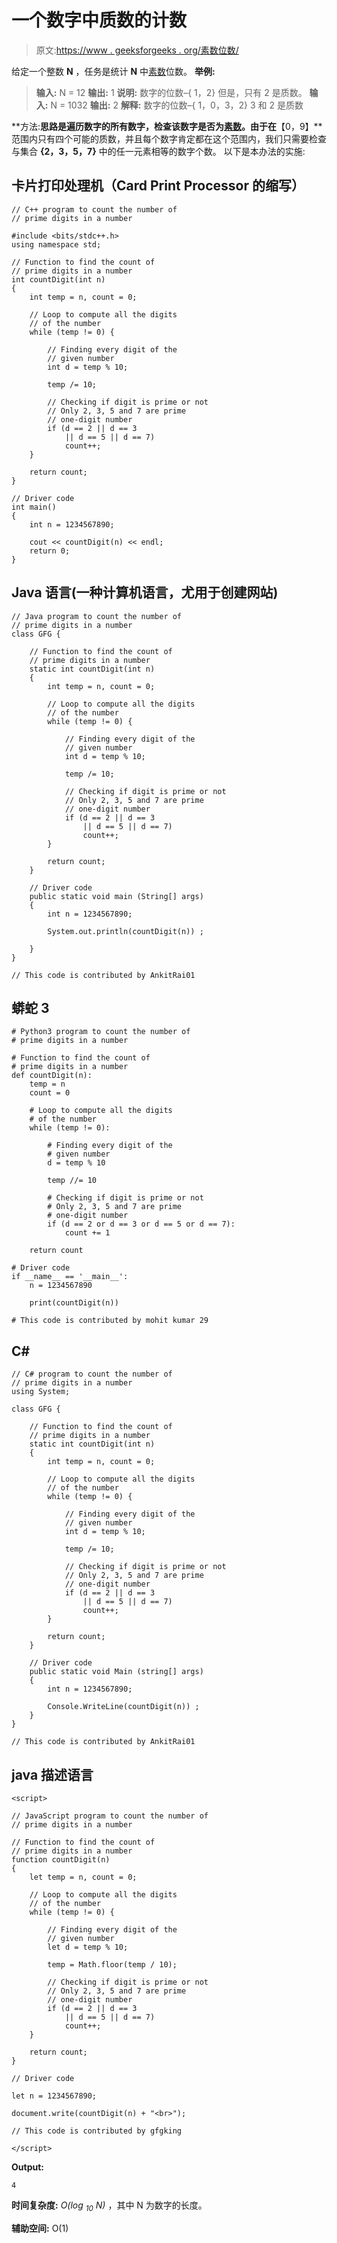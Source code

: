 # 一个数字中质数的计数

> 原文:[https://www . geeksforgeeks . org/素数位数/](https://www.geeksforgeeks.org/count-of-prime-digits-in-a-number/)

给定一个整数 **N** ，任务是统计 **N** 中[素数](https://www.geeksforgeeks.org/prime-numbers/)位数。
**举例:**

> **输入:** N = 12
> **输出:** 1
> **说明:**
> 数字的位数–{ 1，2}
> 但是，只有 2 是质数。
> **输入:** N = 1032
> **输出:** 2
> **解释:**
> 数字的位数–{ 1，0，3，2}
> 3 和 2 是质数

**方法:**思路是遍历数字的所有数字，检查该数字是否为[素数](https://www.geeksforgeeks.org/prime-numbers/)。由于在**【0，9】**范围内只有四个可能的质数，并且每个数字肯定都在这个范围内，我们只需要检查与集合 **{2，3，5，7}** 中的任一元素相等的数字个数。
以下是本办法的实施:

## 卡片打印处理机（Card Print Processor 的缩写）

```
// C++ program to count the number of
// prime digits in a number

#include <bits/stdc++.h>
using namespace std;

// Function to find the count of
// prime digits in a number
int countDigit(int n)
{
    int temp = n, count = 0;

    // Loop to compute all the digits
    // of the number
    while (temp != 0) {

        // Finding every digit of the
        // given number
        int d = temp % 10;

        temp /= 10;

        // Checking if digit is prime or not
        // Only 2, 3, 5 and 7 are prime
        // one-digit number
        if (d == 2 || d == 3
            || d == 5 || d == 7)
            count++;
    }

    return count;
}

// Driver code
int main()
{
    int n = 1234567890;

    cout << countDigit(n) << endl;
    return 0;
}
```

## Java 语言(一种计算机语言，尤用于创建网站)

```
// Java program to count the number of
// prime digits in a number
class GFG {

    // Function to find the count of
    // prime digits in a number
    static int countDigit(int n)
    {
        int temp = n, count = 0;

        // Loop to compute all the digits
        // of the number
        while (temp != 0) {

            // Finding every digit of the
            // given number
            int d = temp % 10;

            temp /= 10;

            // Checking if digit is prime or not
            // Only 2, 3, 5 and 7 are prime
            // one-digit number
            if (d == 2 || d == 3
                || d == 5 || d == 7)
                count++;
        }

        return count;
    }

    // Driver code
    public static void main (String[] args)
    {
        int n = 1234567890;

        System.out.println(countDigit(n)) ;

    }
}

// This code is contributed by AnkitRai01
```

## 蟒蛇 3

```
# Python3 program to count the number of
# prime digits in a number

# Function to find the count of
# prime digits in a number
def countDigit(n):
    temp = n
    count = 0

    # Loop to compute all the digits
    # of the number
    while (temp != 0):

        # Finding every digit of the
        # given number
        d = temp % 10

        temp //= 10

        # Checking if digit is prime or not
        # Only 2, 3, 5 and 7 are prime
        # one-digit number
        if (d == 2 or d == 3 or d == 5 or d == 7):
            count += 1

    return count

# Driver code
if __name__ == '__main__':
    n = 1234567890

    print(countDigit(n))

# This code is contributed by mohit kumar 29
```

## C#

```
// C# program to count the number of
// prime digits in a number
using System;

class GFG {

    // Function to find the count of
    // prime digits in a number
    static int countDigit(int n)
    {
        int temp = n, count = 0;

        // Loop to compute all the digits
        // of the number
        while (temp != 0) {

            // Finding every digit of the
            // given number
            int d = temp % 10;

            temp /= 10;

            // Checking if digit is prime or not
            // Only 2, 3, 5 and 7 are prime
            // one-digit number
            if (d == 2 || d == 3
                || d == 5 || d == 7)
                count++;
        }

        return count;
    }

    // Driver code
    public static void Main (string[] args)
    {
        int n = 1234567890;

        Console.WriteLine(countDigit(n)) ;
    }
}

// This code is contributed by AnkitRai01
```

## java 描述语言

```
<script>

// JavaScript program to count the number of
// prime digits in a number

// Function to find the count of
// prime digits in a number
function countDigit(n)
{
    let temp = n, count = 0;

    // Loop to compute all the digits
    // of the number
    while (temp != 0) {

        // Finding every digit of the
        // given number
        let d = temp % 10;

        temp = Math.floor(temp / 10);

        // Checking if digit is prime or not
        // Only 2, 3, 5 and 7 are prime
        // one-digit number
        if (d == 2 || d == 3
            || d == 5 || d == 7)
            count++;
    }

    return count;
}

// Driver code

let n = 1234567890;

document.write(countDigit(n) + "<br>");

// This code is contributed by gfgking

</script>
```

**Output:** 

```
4
```

**时间复杂度:** *O(log <sub>10</sub> N)* ，其中 N 为数字的长度。

**辅助空间:** O(1)